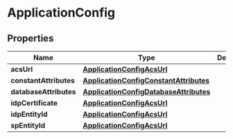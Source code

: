 
# ApplicationConfig

## Properties
Name | Type | Description | Notes
------------ | ------------- | ------------- | -------------
**acsUrl** | [**ApplicationConfigAcsUrl**](ApplicationConfigAcsUrl.md) |  |  [optional]
**constantAttributes** | [**ApplicationConfigConstantAttributes**](ApplicationConfigConstantAttributes.md) |  |  [optional]
**databaseAttributes** | [**ApplicationConfigDatabaseAttributes**](ApplicationConfigDatabaseAttributes.md) |  |  [optional]
**idpCertificate** | [**ApplicationConfigAcsUrl**](ApplicationConfigAcsUrl.md) |  |  [optional]
**idpEntityId** | [**ApplicationConfigAcsUrl**](ApplicationConfigAcsUrl.md) |  |  [optional]
**spEntityId** | [**ApplicationConfigAcsUrl**](ApplicationConfigAcsUrl.md) |  |  [optional]



